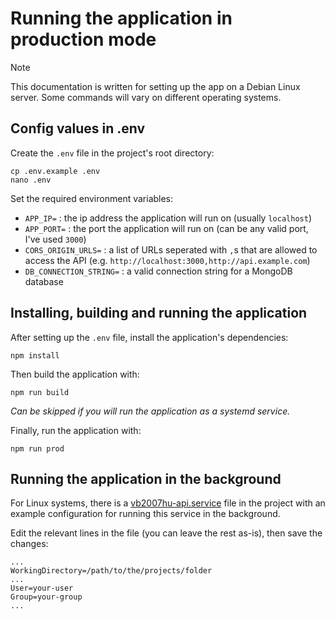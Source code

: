 # Running the application in production mode

> [!NOTE]
> This documentation is written for setting up the app on a Debian Linux server. Some commands will vary on different operating systems.

## Config values in .env

Create the `.env` file in the project's root directory:

```shell
cp .env.example .env
nano .env
```

Set the required environment variables:

- `APP_IP=` : the ip address the application will run on (usually `localhost`)
- `APP_PORT=` : the port the application will run on (can be any valid port, I've used `3000`)
- `CORS_ORIGIN_URLS=` : a list of URLs seperated with `,`s that are allowed to access the API (e.g. `http://localhost:3000,http://api.example.com`)
- `DB_CONNECTION_STRING=` : a valid connection string for a MongoDB database

## Installing, building and running the application

After setting up the `.env` file, install the application's dependencies:

```shell
npm install
```

Then build the application with:

```shell
npm run build
```

*Can be skipped if you will run the application as a systemd service.*

Finally, run the application with:

```shell
npm run prod
```

## Running the application in the background

For Linux systems, there is a [vb2007hu-api.service](../production/vb2007hu-api.service) file in the project with an example configuration for running this service in the background.

Edit the relevant lines in the file (you can leave the rest as-is), then save the changes:

```service
...
WorkingDirectory=/path/to/the/projects/folder
...
User=your-user
Group=your-group
...
```
